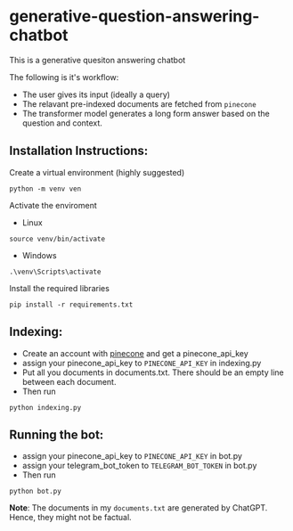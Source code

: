 # generative-question-answering-chatbot

This is a generative quesiton answering chatbot

The following is it's workflow:
- The user gives its input (ideally a query)
- The relavant pre-indexed documents are fetched from `pinecone`
- The transformer model generates a long form answer based on the question and context.



## Installation Instructions:
Create a virtual environment (highly suggested)
```
python -m venv ven
```
Activate the enviroment
- Linux
```
source venv/bin/activate
```
- Windows
```
.\venv\Scripts\activate
```
Install the required libraries
```
pip install -r requirements.txt
```

## Indexing:

- Create an account with [pinecone](https://www.pinecone.io/) and get a pinecone_api_key
- assign your pinecone_api_key to `PINECONE_API_KEY` in indexing.py
- Put all you documents in documents.txt. There should be an empty line between each document.
- Then run
```
python indexing.py
```

## Running the bot:
- assign your pinecone_api_key to `PINECONE_API_KEY` in bot.py
- assign your telegram_bot_token to `TELEGRAM_BOT_TOKEN` in bot.py
- Then run
```
python bot.py
```

**Note**: The documents in my `documents.txt` are generated by ChatGPT. Hence, they might not be factual.
